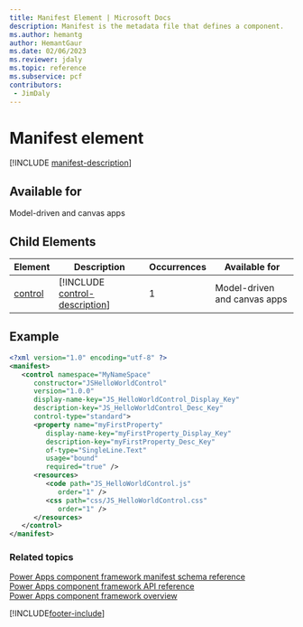 ```yaml
---
title: Manifest Element | Microsoft Docs
description: Manifest is the metadata file that defines a component.
ms.author: hemantg
author: HemantGaur
ms.date: 02/06/2023
ms.reviewer: jdaly
ms.topic: reference
ms.subservice: pcf
contributors:
 - JimDaly
---
```


# Manifest element

[!INCLUDE [manifest-description](includes/manifest-description.md)]

## Available for

Model-driven and canvas apps

## Child Elements

|Element|Description|Occurrences|Available for|
|--|--|--|-------|
|[control](control.md)|[!INCLUDE [control-description](includes/control-description.md)]|1|Model-driven and canvas apps |

<!-- IDK why these were listed as child elements. -->
<!-- |[type-group](type-group.md)|[!INCLUDE [type-group-description](includes/type-group-description.md)]|0 or more|Model-driven and canvas apps |
|[property](property.md)|[!INCLUDE [property-description](includes/property-description.md)]|0 or more|Model-driven and canvas apps |
|[data-set](data-set.md)|[!INCLUDE [data-set-description](includes/data-set-description.md)]|0 or more|Model-driven apps|
|[resources](resources.md)|[!INCLUDE [resource-description](includes/resources-description.md)]|1 or more|Model-driven and canvas apps |
|[feature-usage](feature-usage.md)|[!INCLUDE [feature-usage-description](includes/feature-usage-description.md)]|0 or more|Model-driven and canvas apps | -->

## Example

```xml
<?xml version="1.0" encoding="utf-8" ?>
<manifest>
   <control namespace="MyNameSpace"
      constructor="JSHelloWorldControl"
      version="1.0.0"
      display-name-key="JS_HelloWorldControl_Display_Key"
      description-key="JS_HelloWorldControl_Desc_Key"
      control-type="standard">
      <property name="myFirstProperty"
         display-name-key="myFirstProperty_Display_Key"
         description-key="myFirstProperty_Desc_Key"
         of-type="SingleLine.Text"
         usage="bound"
         required="true" />
      <resources>
         <code path="JS_HelloWorldControl.js"
            order="1" />
         <css path="css/JS_HelloWorldControl.css"
            order="1" />
      </resources>
   </control>
</manifest>
```

### Related topics

[Power Apps component framework manifest schema reference](index.md)<br/>
[Power Apps component framework API reference](../reference/index.md)<br/>
[Power Apps component framework overview](../overview.md)


[!INCLUDE[footer-include](../../../includes/footer-banner.md)]